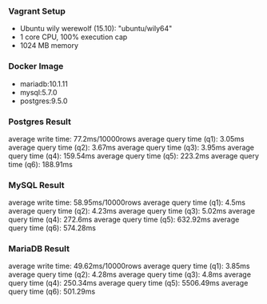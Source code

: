### Vagrant Setup
- Ubuntu wily werewolf (15.10): "ubuntu/wily64"
- 1 core CPU, 100% execution cap
- 1024 MB memory

### Docker Image
- mariadb:10.1.11
- mysql:5.7.0
- postgres:9.5.0

### Postgres Result
average write time: 77.2ms/10000rows
average query time (q1): 3.05ms
average query time (q2): 3.67ms
average query time (q3): 3.95ms
average query time (q4): 159.54ms
average query time (q5): 223.2ms
average query time (q6): 188.91ms

### MySQL Result
average write time: 58.95ms/10000rows
average query time (q1): 4.5ms
average query time (q2): 4.23ms
average query time (q3): 5.02ms
average query time (q4): 272.6ms
average query time (q5): 632.92ms
average query time (q6): 574.28ms

### MariaDB Result
average write time: 49.62ms/10000rows
average query time (q1): 3.85ms
average query time (q2): 4.28ms
average query time (q3): 4.8ms
average query time (q4): 250.34ms
average query time (q5): 5506.49ms
average query time (q6): 501.29ms
